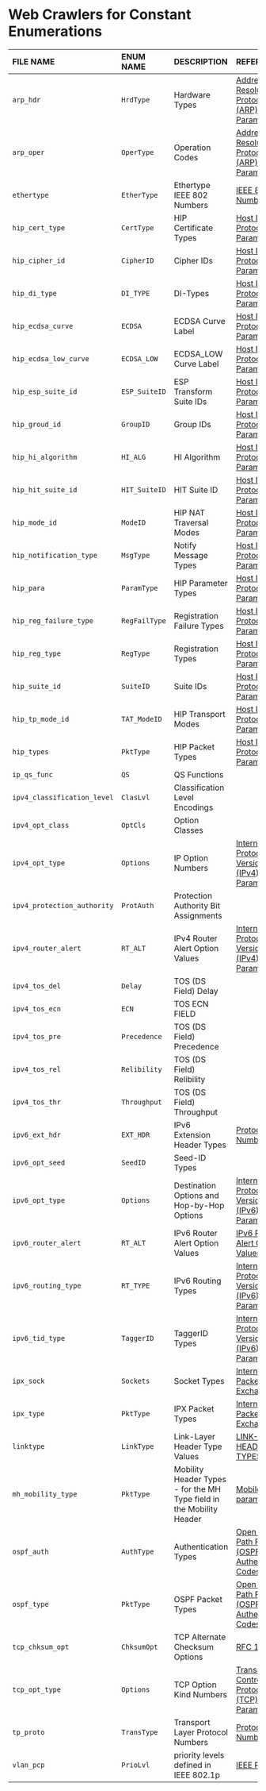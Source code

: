 # Web Crawlers for Constant Enumerations

| FILE NAME                   | ENUM NAME     | DESCRIPTION                                                          | REFERENCE                                                                                                                                                               |
| :-------------------------- | :------------ | :------------------------------------------------------------------- | :---------------------------------------------------------------------------------------------------------------------------------------------------------------------- |
| `arp_hdr`                   | `HrdType`     | Hardware Types                                                       | [Address Resolution Protocol (ARP) Parameters](https://www.iana.org/assignments/arp-parameters/arp-parameters.xhtml#arp-parameters-2)                                   |
| `arp_oper`                  | `OperType`    | Operation Codes                                                      | [Address Resolution Protocol (ARP) Parameters](https://www.iana.org/assignments/arp-parameters/arp-parameters.xhtml#arp-parameters-1)                                   |
| `ethertype`                 | `EtherType`   | Ethertype IEEE 802 Numbers                                           | [IEEE 802 Numbers](https://www.iana.org/assignments/ieee-802-numbers)                                                                                                   |
| `hip_cert_type`             | `CertType`    | HIP Certificate Types                                                | [Host Identity Protocol (HIP) Parameters](https://www.iana.org/assignments/hip-parameters/hip-parameters.xhtml#certificate-types)                                       |
| `hip_cipher_id`             | `CipherID`    | Cipher IDs                                                           | [Host Identity Protocol (HIP) Parameters](https://www.iana.org/assignments/hip-parameters/hip-parameters.xhtml#hip-cipher-id)                                           |
| `hip_di_type`               | `DI_TYPE`     | DI-Types                                                             | [Host Identity Protocol (HIP) Parameters](https://www.iana.org/assignments/hip-parameters/hip-parameters.xhtml#hip-parameters-7)                                        |
| `hip_ecdsa_curve`           | `ECDSA`       | ECDSA Curve Label                                                    | [Host Identity Protocol (HIP) Parameters](https://www.iana.org/assignments/hip-parameters/hip-parameters.xhtml#ecdsa-curve-label)                                       |
| `hip_ecdsa_low_curve`       | `ECDSA_LOW`   | ECDSA_LOW Curve Label                                                | [Host Identity Protocol (HIP) Parameters](https://www.iana.org/assignments/hip-parameters/hip-parameters.xhtml#ecdsa-low-curve-label)                                   |
| `hip_esp_suite_id`          | `ESP_SuiteID` | ESP Transform Suite IDs                                              | [Host Identity Protocol (HIP) Parameters](https://www.iana.org/assignments/hip-parameters/hip-parameters.xhtml#esp-transform-suite-ids)                                 |
| `hip_groud_id`              | `GroupID`     | Group IDs                                                            | [Host Identity Protocol (HIP) Parameters](https://www.iana.org/assignments/hip-parameters/hip-parameters.xhtml#hip-parameters-5)                                        |
| `hip_hi_algorithm`          | `HI_ALG`      | HI Algorithm                                                         | [Host Identity Protocol (HIP) Parameters](https://www.iana.org/assignments/hip-parameters/hip-parameters.xhtml#hi-algorithm)                                            |
| `hip_hit_suite_id`          | `HIT_SuiteID` | HIT Suite ID                                                         | [Host Identity Protocol (HIP) Parameters](https://www.iana.org/assignments/hip-parameters/hip-parameters.xhtml#hit-suite-id)                                            |
| `hip_mode_id`               | `ModeID`      | HIP NAT Traversal Modes                                              | [Host Identity Protocol (HIP) Parameters](https://www.iana.org/assignments/hip-parameters/hip-parameters.xhtml#nat-traversal)                                           |
| `hip_notification_type`     | `MsgType`     | Notify Message Types                                                 | [Host Identity Protocol (HIP) Parameters](https://www.iana.org/assignments/hip-parameters/hip-parameters.xhtml#hip-parameters-9)                                        |
| `hip_para`                  | `ParamType`   | HIP Parameter Types                                                  | [Host Identity Protocol (HIP) Parameters](https://www.iana.org/assignments/hip-parameters/hip-parameters.xhtml#hip-parameters-4)                                        |
| `hip_reg_failure_type`      | `RegFailType` | Registration Failure Types                                           | [Host Identity Protocol (HIP) Parameters](https://www.iana.org/assignments/hip-parameters/hip-parameters.xhtml#hip-parameters-13)                                       |
| `hip_reg_type`              | `RegType`     | Registration Types                                                   | [Host Identity Protocol (HIP) Parameters](https://www.iana.org/assignments/hip-parameters/hip-parameters.xhtml#hip-parameters-11)                                       |
| `hip_suite_id`              | `SuiteID`     | Suite IDs                                                            | [Host Identity Protocol (HIP) Parameters](https://www.iana.org/assignments/hip-parameters/hip-parameters.xhtml#hip-parameters-6)                                        |
| `hip_tp_mode_id`            | `TAT_ModeID`  | HIP Transport Modes                                                  | [Host Identity Protocol (HIP) Parameters](https://www.iana.org/assignments/hip-parameters/hip-parameters.xhtml#transport-modes)                                         |
| `hip_types`                 | `PktType`     | HIP Packet Types                                                     | [Host Identity Protocol (HIP) Parameters](https://www.iana.org/assignments/hip-parameters/hip-parameters.xhtml#hip-parameters-1)                                        |
| `ip_qs_func`                | `QS`          | QS Functions                                                         |                                                                                                                                                                         |
| `ipv4_classification_level` | `ClasLvl`     | Classification Level Encodings                                       |                                                                                                                                                                         |
| `ipv4_opt_class`            | `OptCls`      | Option Classes                                                       |                                                                                                                                                                         |
| `ipv4_opt_type`             | `Options`     | IP Option Numbers                                                    | [Internet Protocol Version 4 (IPv4) Parameters](https://www.iana.org/assignments/ip-parameters/ip-parameters.xhtml#ip-parameters-1)                                     |
| `ipv4_protection_authority` | `ProtAuth`    | Protection Authority Bit Assignments                                 |                                                                                                                                                                         |
| `ipv4_router_alert`         | `RT_ALT`      | IPv4 Router Alert Option Values                                      | [Internet Protocol Version 4 (IPv4) Parameters](https://www.iana.org/assignments/ip-parameters/ip-parameters.xhtml#ipv4-router-alert-option-values)                     |
| `ipv4_tos_del`              | `Delay`       | TOS (DS Field) Delay                                                 |                                                                                                                                                                         |
| `ipv4_tos_ecn`              | `ECN`         | TOS ECN FIELD                                                        |                                                                                                                                                                         |
| `ipv4_tos_pre`              | `Precedence`  | TOS (DS Field) Precedence                                            |                                                                                                                                                                         |
| `ipv4_tos_rel`              | `Relibility`  | TOS (DS Field) Relibility                                            |                                                                                                                                                                         |
| `ipv4_tos_thr`              | `Throughput`  | TOS (DS Field) Throughput                                            |                                                                                                                                                                         |
| `ipv6_ext_hdr`              | `EXT_HDR`     | IPv6 Extension Header Types                                          | [Protocol Numbers](https://www.iana.org/assignments/protocol-numbers/protocol-numbers.xhtml#protocol-numbers-1)                                                         |
| `ipv6_opt_seed`             | `SeedID`      | Seed-ID Types                                                        |                                                                                                                                                                         |
| `ipv6_opt_type`             | `Options`     | Destination Options and Hop-by-Hop Options                           | [Internet Protocol Version 6 (IPv6) Parameters](https://www.iana.org/assignments/ipv6-parameters/ipv6-parameters.xhtml#ipv6-parameters-2)                               |
| `ipv6_router_alert`         | `RT_ALT`      | IPv6 Router Alert Option Values                                      | [IPv6 Router Alert Option Values](https://www.iana.org/assignments/ipv6-routeralert-values/ipv6-routeralert-values.xhtml#ipv6-routeralert-values-1)                     |
| `ipv6_routing_type`         | `RT_TYPE`     | IPv6 Routing Types                                                   | [Internet Protocol Version 6 (IPv6) Parameters](https://www.iana.org/assignments/ipv6-parameters/ipv6-parameters.xhtml#ipv6-parameters-3)                               |
| `ipv6_tid_type`             | `TaggerID`    | TaggerID Types                                                       | [Internet Protocol Version 6 (IPv6) Parameters](https://www.iana.org/assignments/ipv6-parameters/ipv6-parameters.xhtml#taggerId-types)                                  |
| `ipx_sock`                  | `Sockets`     | Socket Types                                                         | [Internetwork Packet Exchange](https://en.wikipedia.org/wiki/Internetwork_Packet_Exchange#Socket_number)                                                                |
| `ipx_type`                  | `PktType`     | IPX Packet Types                                                     | [Internetwork Packet Exchange](https://en.wikipedia.org/wiki/Internetwork_Packet_Exchange#IPX_packet_structure)                                                         |
| `linktype`                  | `LinkType`    | Link-Layer Header Type Values                                        | [LINK-LAYER HEADER TYPES](http://www.tcpdump.org/linktypes.html)                                                                                                        |
| `mh_mobility_type`          | `PktType`     | Mobility Header Types - for the MH Type field in the Mobility Header | [Mobile IPv6 parameters](https://www.iana.org/assignments/mobility-parameters/mobility-parameters.xhtml#mobility-parameters-1)                                          |
| `ospf_auth`                 | `AuthType`    | Authentication Types                                                 | [Open Shortest Path First (OSPF) Authentication Codes](https://www.iana.org/assignments/ospf-authentication-codes/ospf-authentication-codes.xhtml#authentication-codes) |
| `ospf_type`                 | `PktType`     | OSPF Packet Types                                                    | [Open Shortest Path First (OSPF) Authentication Codes](https://www.iana.org/assignments/ospfv2-parameters/ospfv2-parameters.xhtml#ospfv2-parameters-3)                  |
| `tcp_chksum_opt`            | `ChksumOpt`   | TCP Alternate Checksum Options                                       | [RFC 1146](https://tools.ietf.org/html/rfc1146)                                                                                                                         |
| `tcp_opt_type`              | `Options`     | TCP Option Kind Numbers                                              | [Transmission Control Protocol (TCP) Parameters](https://www.iana.org/assignments/tcp-parameters/tcp-parameters.xhtml#tcp-parameters-1)                                 |
| `tp_proto`                  | `TransType`   | Transport Layer Protocol Numbers                                     | [Protocol Numbers](https://www.iana.org/assignments/protocol-numbers/protocol-numbers.xhtml#protocol-numbers-1)                                                         |
| `vlan_pcp`                  | `PrioLvl`     | priority levels defined in IEEE 802.1p                               | [IEEE P802.1p](https://en.wikipedia.org/wiki/IEEE_P802.1p#Priority_levels)                                                                                              |
